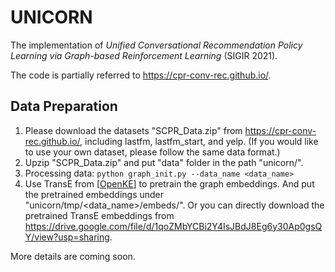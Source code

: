 # UNICORN

The implementation of _Unified Conversational Recommendation Policy Learning via Graph-based Reinforcement Learning_ (SIGIR 2021). 

The code is partially referred to https://cpr-conv-rec.github.io/. 

## Data Preparation
1. Please download the datasets "SCPR_Data.zip" from https://cpr-conv-rec.github.io/, including lastfm, lastfm_start, and yelp. (If you would like to use your own dataset, please follow the same data format.)
2. Upzip "SCPR_Data.zip" and put "data" folder in the path "unicorn/". 
3. Processing data: `python graph_init.py --data_name <data_name>`
4. Use TransE from [[OpenKE](https://github.com/thunlp/OpenKE)] to pretrain the graph embeddings. And put the pretrained embeddings under "unicorn/tmp/<data_name>/embeds/". Or you can directly download the pretrained TransE embeddings from https://drive.google.com/file/d/1qoZMbYCBi2Y4IsJBdJ8Eg6y30Ap0gsQY/view?usp=sharing.

More details are coming soon.
